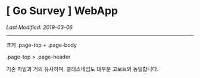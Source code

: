 # [ Go Survey ] WebApp

_Last Modified: 2019-03-06_

---

크게
.page-top + .page-body

.page-top > .page-header

기존 파일과 거의 유사하며, 클래스네임도 대부분 고보트와 동일합니다.
